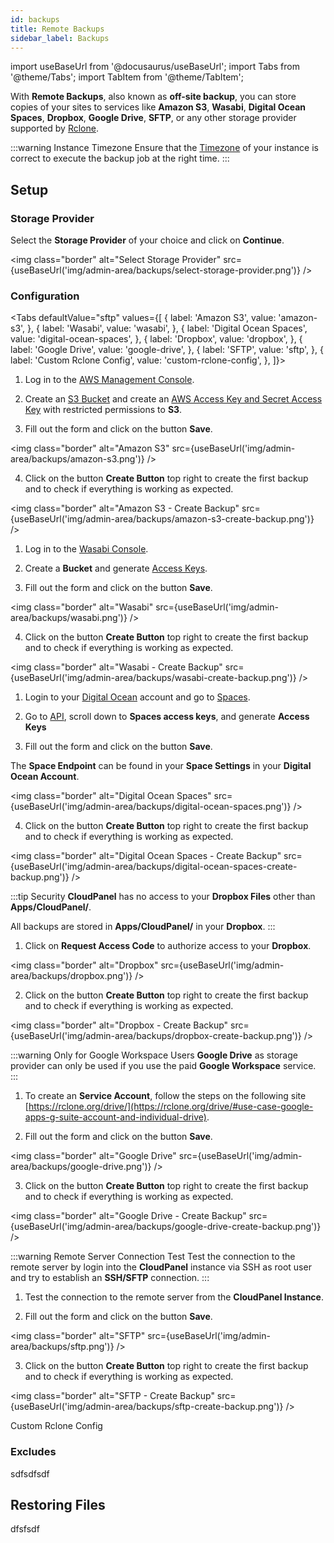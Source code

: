 ```yaml
---
id: backups
title: Remote Backups
sidebar_label: Backups
---
```


import useBaseUrl from '@docusaurus/useBaseUrl';
import Tabs from '@theme/Tabs';
import TabItem from '@theme/TabItem';

With **Remote Backups**, also known as **off-site backup**, you can store copies of your sites to services like **Amazon S3**, **Wasabi**, **Digital Ocean Spaces**, **Dropbox**,
**Google Drive**, **SFTP**, or any other storage provider supported by [Rclone](https://rclone.org/).

:::warning Instance Timezone
Ensure that the [Timezone](../instance/#instance-settings) of your instance is correct to execute the backup job at the right time.
:::

## Setup

### Storage Provider

Select the **Storage Provider** of your choice and click on **Continue**.

<img class="border" alt="Select Storage Provider" src={useBaseUrl('img/admin-area/backups/select-storage-provider.png')} />

### Configuration

<Tabs
defaultValue="sftp" values={[
  { label: 'Amazon S3', value: 'amazon-s3', }, 
  { label: 'Wasabi', value: 'wasabi', },
  { label: 'Digital Ocean Spaces', value: 'digital-ocean-spaces', },
  { label: 'Dropbox', value: 'dropbox', },
  { label: 'Google Drive', value: 'google-drive', },
  { label: 'SFTP', value: 'sftp', },
  { label: 'Custom Rclone Config', value: 'custom-rclone-config', },
]}>
<TabItem value="amazon-s3">

1. Log in to the [AWS Management Console](https://console.aws.amazon.com/ec2/).

2. Create an [S3 Bucket](https://aws.amazon.com/aws/s3) and create an [AWS Access Key and Secret Access Key](https://docs.aws.amazon.com/powershell/latest/userguide/pstools-appendix-sign-up.html) 
with restricted permissions to **S3**.

3. Fill out the form and click on the button **Save**.

<img class="border" alt="Amazon S3" src={useBaseUrl('img/admin-area/backups/amazon-s3.png')} />

4. Click on the button **Create Button** top right to create the first backup and to check if everything is working as expected.

<img class="border" alt="Amazon S3 - Create Backup" src={useBaseUrl('img/admin-area/backups/amazon-s3-create-backup.png')} />

</TabItem>
<TabItem value="wasabi">

1. Log in to the [Wasabi Console](https://console.wasabisys.com/).

2. Create a **Bucket** and generate [Access Keys](https://console.wasabisys.com/#/access_keys).

3. Fill out the form and click on the button **Save**.

<img class="border" alt="Wasabi" src={useBaseUrl('img/admin-area/backups/wasabi.png')} />

4. Click on the button **Create Button** top right to create the first backup and to check if everything is working as expected.

<img class="border" alt="Wasabi - Create Backup" src={useBaseUrl('img/admin-area/backups/wasabi-create-backup.png')} />

</TabItem>
<TabItem value="digital-ocean-spaces">

1. Login to your [Digital Ocean](https://cloud.digitalocean.com/login) account and go to [Spaces](https://cloud.digitalocean.com/spaces).

2. Go to [API](https://cloud.digitalocean.com/account/api/tokens), scroll down to **Spaces access keys**, and generate **Access Keys**

3. Fill out the form and click on the button **Save**.

The **Space Endpoint** can be found in your **Space Settings** in your **Digital Ocean Account**.

<img class="border" alt="Digital Ocean Spaces" src={useBaseUrl('img/admin-area/backups/digital-ocean-spaces.png')} />

4. Click on the button **Create Button** top right to create the first backup and to check if everything is working as expected.

<img class="border" alt="Digital Ocean Spaces - Create Backup" src={useBaseUrl('img/admin-area/backups/digital-ocean-spaces-create-backup.png')} />

</TabItem>
<TabItem value="dropbox">

:::tip Security
**CloudPanel** has no access to your **Dropbox Files** other than **Apps/CloudPanel/**.

All backups are stored in **Apps/CloudPanel/** in your **Dropbox**.
:::

1. Click on **Request Access Code** to authorize access to your **Dropbox**.

<img class="border" alt="Dropbox" src={useBaseUrl('img/admin-area/backups/dropbox.png')} />

2. Click on the button **Create Button** top right to create the first backup and to check if everything is working as expected.

<img class="border" alt="Dropbox - Create Backup" src={useBaseUrl('img/admin-area/backups/dropbox-create-backup.png')} />

</TabItem>
<TabItem value="google-drive">

:::warning Only for Google Workspace Users
**Google Drive** as storage provider can only be used if you use the paid **Google Workspace** service.
:::

1. To create an **Service Account**, follow the steps on the following site [https://rclone.org/drive/](https://rclone.org/drive/#use-case-google-apps-g-suite-account-and-individual-drive).

2. Fill out the form and click on the button **Save**.

<img class="border" alt="Google Drive" src={useBaseUrl('img/admin-area/backups/google-drive.png')} />

3. Click on the button **Create Button** top right to create the first backup and to check if everything is working as expected.

<img class="border" alt="Google Drive - Create Backup" src={useBaseUrl('img/admin-area/backups/google-drive-create-backup.png')} />

</TabItem>
<TabItem value="sftp">

:::warning Remote Server Connection Test
Test the connection to the remote server by login into the **CloudPanel** instance via SSH as root user and try to establish an **SSH/SFTP** connection.
:::

1. Test the connection to the remote server from the **CloudPanel Instance**.

2. Fill out the form and click on the button **Save**.

<img class="border" alt="SFTP" src={useBaseUrl('img/admin-area/backups/sftp.png')} />

3. Click on the button **Create Button** top right to create the first backup and to check if everything is working as expected.

<img class="border" alt="SFTP - Create Backup" src={useBaseUrl('img/admin-area/backups/sftp-create-backup.png')} />

</TabItem>
<TabItem value="custom-rclone-config">

Custom Rclone Config

</TabItem>
</Tabs>

### Excludes

sdfsdfsdf

## Restoring Files

dfsfsdf